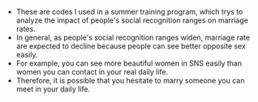 - These are codes I used in a summer training program, which trys to analyze the impact of people's social recognition ranges on marriage rates.
- In general, as people's social recognition ranges widen, marriage rate are expected to decline because people can see better opposite sex easily.
- For example, you can see more beautiful women in SNS easily than women you can contact in your real daily life.
- Therefore, it is possible that you hesitate to marry someone you can meet in your daily life. 
